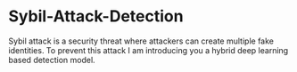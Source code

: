 # Sybil-Attack-Detection
Sybil attack is a security threat where attackers can create multiple fake identities. To prevent this attack I am introducing you a hybrid deep learning based detection model.
